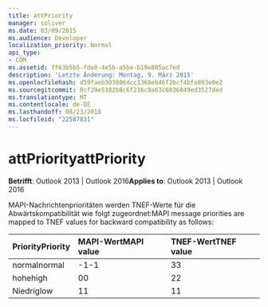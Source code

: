 ```yaml
---
title: attPriority
manager: soliver
ms.date: 03/09/2015
ms.audience: Developer
localization_priority: Normal
api_type:
- COM
ms.assetid: ff63b5b5-fde8-4e5b-a5be-b19e805ac7ed
description: 'Letzte Änderung: Montag, 9. März 2015'
ms.openlocfilehash: d59faeb303806dcc1368eb46f2bcf4bfa893e0e2
ms.sourcegitcommit: 0cf39e5382b8c6f236c8a63c6036849ed3527ded
ms.translationtype: MT
ms.contentlocale: de-DE
ms.lasthandoff: 08/23/2018
ms.locfileid: "22587831"
---
```

# <a name="attpriority"></a><span data-ttu-id="4e192-103">attPriority</span><span class="sxs-lookup"><span data-stu-id="4e192-103">attPriority</span></span>

  
  
<span data-ttu-id="4e192-104">**Betrifft**: Outlook 2013 | Outlook 2016</span><span class="sxs-lookup"><span data-stu-id="4e192-104">**Applies to**: Outlook 2013 | Outlook 2016</span></span> 
  
<span data-ttu-id="4e192-105">MAPI-Nachrichtenprioritäten werden TNEF-Werte für die Abwärtskompatibilität wie folgt zugeordnet:</span><span class="sxs-lookup"><span data-stu-id="4e192-105">MAPI message priorities are mapped to TNEF values for backward compatibility as follows:</span></span>
  
|<span data-ttu-id="4e192-106">**Priority**</span><span class="sxs-lookup"><span data-stu-id="4e192-106">**Priority**</span></span>|<span data-ttu-id="4e192-107">**MAPI-Wert**</span><span class="sxs-lookup"><span data-stu-id="4e192-107">**MAPI value**</span></span>|<span data-ttu-id="4e192-108">**TNEF-Wert**</span><span class="sxs-lookup"><span data-stu-id="4e192-108">**TNEF value**</span></span>|
|:-----|:-----|:-----|
|<span data-ttu-id="4e192-109">normal</span><span class="sxs-lookup"><span data-stu-id="4e192-109">normal</span></span>  <br/> |<span data-ttu-id="4e192-110">-1</span><span class="sxs-lookup"><span data-stu-id="4e192-110">-1</span></span>  <br/> |<span data-ttu-id="4e192-111">3</span><span class="sxs-lookup"><span data-stu-id="4e192-111">3</span></span>  <br/> |
|<span data-ttu-id="4e192-112">hohe</span><span class="sxs-lookup"><span data-stu-id="4e192-112">high</span></span>  <br/> |<span data-ttu-id="4e192-113">0</span><span class="sxs-lookup"><span data-stu-id="4e192-113">0</span></span>  <br/> |<span data-ttu-id="4e192-114">2</span><span class="sxs-lookup"><span data-stu-id="4e192-114">2</span></span>  <br/> |
|<span data-ttu-id="4e192-115">Niedrig</span><span class="sxs-lookup"><span data-stu-id="4e192-115">low</span></span>  <br/> |<span data-ttu-id="4e192-116">1</span><span class="sxs-lookup"><span data-stu-id="4e192-116">1</span></span>  <br/> |<span data-ttu-id="4e192-117">1</span><span class="sxs-lookup"><span data-stu-id="4e192-117">1</span></span>  <br/> |
   

